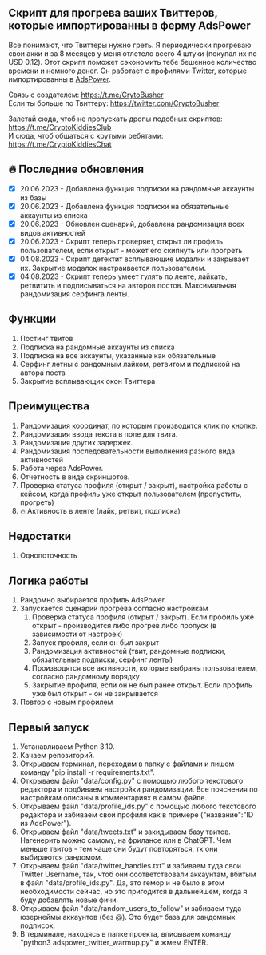 ## Скрипт для прогрева ваших Твиттеров, которые импортированны в ферму AdsPower
Все понимают, что Твиттеры нужно греть. Я периодически прогреваю свои акки и за 8 месяцев у меня отлетело всего 4 штуки (покупал их по USD 0.12). Этот скрипт поможет сэкономить тебе бешенное количество времени и немного денег. Он работает с профилями Twitter, которые импортированны в [AdsPower](https://share.adspower.net/Btc9YYgpiyJxhmW).

Связь с создателем: https://t.me/CrytoBusher <br>
Если ты больше по Твиттеру: https://twitter.com/CryptoBusher <br>

Залетай сюда, чтоб не пропускать дропы подобных скриптов: https://t.me/CryptoKiddiesClub <br>
И сюда, чтоб общаться с крутыми ребятами: https://t.me/CryptoKiddiesChat <br>

## 🔥 Последние обновления
- [x] 20.06.2023 - Добавлена функция подписки на рандомные аккаунты из базы <br>
- [x] 20.06.2023 - Добавлена функция подписки на обязательные аккаунты из списка <br>
- [x] 20.06.2023 - Обновлен сценарий, добавлена рандомизация всех видов активностей <br>
- [x] 20.06.2023 - Скрипт теперь проверяет, открыт ли профиль пользователем, если открыт - может его скипнуть или прогреть <br>
- [x] 04.08.2023 - Скрипт детектит всплывающие модалки и закрывает их. Закрытие модалок настраивается пользователем.
- [x] 04.08.2023 - Скрипт теперь умеет гулять по ленте, лайкать, ретвитить и подписываться на авторов постов. Максимальная рандомизация серфинга ленты.

## Функции
1. Постинг твитов
2. Подписка на рандомные аккаунты из списка
3. Подписка на все аккаунты, указанные как обязательные
4. Серфинг летны с рандомным лайком, ретвитом и подпиской на автора поста
5. Закрытие всплывающих окон Твиттера

## Преимущества
1. Рандомизация координат, по которым производится клик по кнопке.
2. Рандомизация ввода текста в поле для твита.
3. Рандомизация других задержек.
4. Рандомизация последовательности выполнения разного вида активностей
5. Работа через AdsPower.
6. Отчетность в виде скриншотов.
7. Проверка статуса профиля (открыт / закрыт), настройка работы с кейсом, когда профиль уже открыт пользователем (пропустить, прогреть)
8. 🔥 Активность в ленте (лайк, ретвит, подписка)

## Недостатки
1. Однопоточность

## Логика работы
1. Рандомно выбирается профиль AdsPower.
2. Запускается сценарий прогрева согласно настройкам
   1. Проверка статуса профиля (открыт / закрыт). Если профиль уже открыт - производится либо прогрев либо пропуск (в зависимости от настроек)
   2. Запуск профиля, если он был закрыт
   3. Рандомизация активностей (твит, рандомные подписки, обязательные подписки, серфинг ленты)
   4. Производятся все активности, которые выбраны пользователем, согласно рандомному порядку
   5. Закрытие профиля, если он не был ранее открыт. Если профиль уже был открыт - он не закрывается
3. Повтор с новым профилем

## Первый запуск
1. Устанавливаем Python 3.10.
2. Качаем репозиторий.
3. Открываем терминал, переходим в папку с файлами и пишем команду "pip install -r requirements.txt".
4. Открываем файл "data/config.py" с помощью любого текстового редактора и подбиваем настройки рандомизации. Все пояснения по настройкам описаны в комментариях в самом файле.
5. Открываем файл "data/profile_ids.py" с помощью любого текстового редактора и забиваем свои профиля как в примере ("название":"ID из AdsPower").
6. Открываем файл "data/tweets.txt" и закидываем базу твитов. Нагенерить можно самому, на фрилансе или в ChatGPT. Чем меньше твитов - тем чаще они будут повторяться, тк они выбираются рандомом.
7. Открываем файл "data/twitter_handles.txt" и забиваем туда свои Twitter Username, так, чтоб они соответствовали аккаунтам, вбитым в файл "data/profile_ids.py". Да, это гемор и не было в этом необходимости сейчас, но это пригодится в дальнейшем, когда я буду добавлять новые фичи.
8. Открываем файл "data/random_users_to_follow" и забиваем туда юзернеймы аккаунтов (без @). Это будет база для рандомных подписок.
9. В терминале, находясь в папке проекта, вписываем команду "python3 adspower_twitter_warmup.py" и жмем ENTER.
